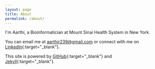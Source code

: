 ```yaml
---
layout: page
title: About
permalink: /about/
---
```


I'm Aarthi, a Bioinformatician at Mount Sinai Health System in New York. 

You can email me at aarthir239@gmail.com or connect with me on [LinkedIn](https://linkedin.com/in/aartrama/){:target="_blank"}.



This site is powered by [GitHub](https://github.com/){:target="_blank"} and [Jekyll](https://jekyllrb.com/){:target="_blank"}. 


